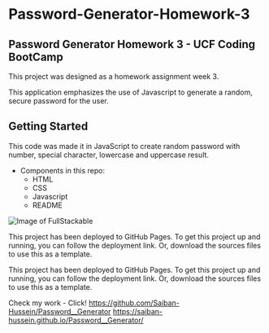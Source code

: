 # Password-Generator-Homework-3
## Password Generator Homework 3 - UCF Coding BootCamp
This project was designed as a homework assignment week 3. 

This application emphasizes the use of Javascript to generate a random, secure password for the user. 

## Getting Started
  This code was made it in JavaScript to create random password with number, special character, lowercase and uppercase result.

- Components in this repo:
  - HTML
  - CSS
  - Javascript
  - README
  
![Image of FullStackable](https://i.postimg.cc/wMDyYkmd/screencapture-fullstackforce-github-io-Password-Generator-Homewo.png)

This project has been deployed to GitHub Pages. To get this project up and running, you can follow the deployment link. Or, download the sources files to use this as a template.

This project has been deployed to GitHub Pages. To get this project up and running, you can follow the deployment link. Or, download the sources files to use this as a template.

Check my work  - Click!
https://github.com/Saiban-Hussein/Password__Generator
https://saiban-hussein.github.io/Password__Generator/
